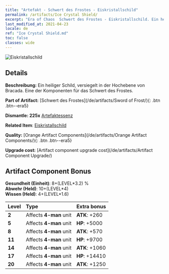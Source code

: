 ```yaml
---
title: "Artefakt - Schwert des Frostes - Eiskristallschild"
permalink: /artifacts/Ice Crystal Shield/
excerpt: "Era of Chaos  Schwert des Frostes - Eiskristallschild. Ein heiliger Schild, versiegelt in der Hochebene von Bracada. Eine der Komponenten für das Schwert des Frostes."
last_modified_at: 2021-04-23
locale: de
ref: "Ice Crystal Shield.md"
toc: false
classes: wide
---
```


 ![Eiskristallschild](/images/t/artifact_40435.png)



## Details

 **Beschreibung:** Ein heiliger Schild, versiegelt in der Hochebene von Bracada. Eine der Komponenten für das Schwert des Frostes.

 **Part of Artifact:** [Schwert des Frostes](/de/artifacts/Sword of Frost/){: .btn .btn--era5}

 **Dismantle: 225x** [Artefaktessenz](/ItemsDE/con_905/)

 **Related Item**: [Eiskristallschild](/ItemsDE/art_164/)

 **Quality:** [Orange Artifact Components](/de/artifacts/Orange Artifact Components/){: .btn .btn--era5}

 **Upgrade cost:** [Artifact component upgrade cost](/de/artifacts/Artifact Component Upgrade/)

## Artifact Component Bonus

  **Gesundheit (Einheit)**: 8+(LEVEL\*3.2) %<br/>**Abwehr (Held)**: 10+(LEVEL\*4)<br/>**Wissen (Held)**: 4+(LEVEL\*1.6)

  |  Level  | Type |    Extra bonus  | 
  |:--------|:-----|:----------------| 
  | **2** | Affects **4-man** unit | **ATK**: +260 | 
  | **5** | Affects **4-man** unit | **HP**: +5000 | 
  | **8** | Affects **4-man** unit | **ATK**: +570 | 
  | **11** | Affects **4-man** unit | **HP**: +9700 | 
  | **14** | Affects **4-man** unit | **ATK**: +1060 | 
  | **17** | Affects **4-man** unit | **HP**: +14410 | 
  | **20** | Affects **4-man** unit | **ATK**: +1250 | 
